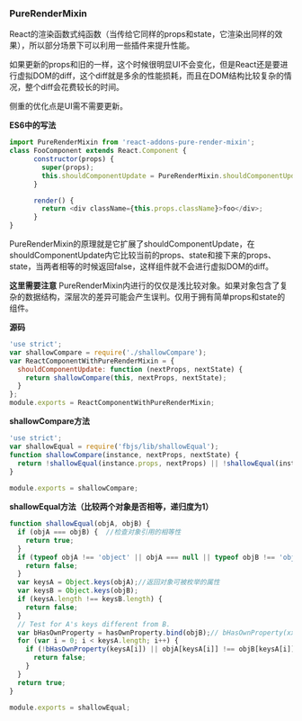### PureRenderMixin

React的渲染函数式纯函数（当传给它同样的props和state，它渲染出同样的效果），所以部分场景下可以利用一些插件来提升性能。

如果更新的props和旧的一样，这个时候很明显UI不会变化，但是React还是要进行虚拟DOM的diff，这个diff就是多余的性能损耗，而且在DOM结构比较复杂的情况，整个diff会花费较长的时间。

侧重的优化点是UI需不需要更新。

**ES6中的写法**
```javascript
import PureRenderMixin from 'react-addons-pure-render-mixin';
class FooComponent extends React.Component {
      constructor(props) {
        super(props);
        this.shouldComponentUpdate = PureRenderMixin.shouldComponentUpdate.bind(this);
      }

      render() {
        return <div className={this.props.className}>foo</div>;
      }
}
```

PureRenderMixin的原理就是它扩展了shouldComponentUpdate，在shouldComponentUpdate内它比较当前的props、state和接下来的props、state，当两者相等的时候返回false，这样组件就不会进行虚拟DOM的diff。

**这里需要注意**
PureRenderMixin内进行的仅仅是浅比较对象。如果对象包含了复杂的数据结构，深层次的差异可能会产生误判。仅用于拥有简单props和state的组件。

**源码**
```javascript
'use strict';
var shallowCompare = require('./shallowCompare');
var ReactComponentWithPureRenderMixin = {
  shouldComponentUpdate: function (nextProps, nextState) {
    return shallowCompare(this, nextProps, nextState);
  }
};
module.exports = ReactComponentWithPureRenderMixin;
```

**shallowCompare方法**
```javascript
'use strict';
var shallowEqual = require('fbjs/lib/shallowEqual');
function shallowCompare(instance, nextProps, nextState) {
  return !shallowEqual(instance.props, nextProps) || !shallowEqual(instance.state, nextState);
}
 
module.exports = shallowCompare;
```

**shallowEqual方法（比较两个对象是否相等，递归度为1）**
```javascript
function shallowEqual(objA, objB) {
  if (objA === objB) {  //检查对象引用的相等性
    return true;
  }
  if (typeof objA !== 'object' || objA === null || typeof objB !== 'object' || objB === null) {
    return false;
  }
  var keysA = Object.keys(objA);//返回对象可被枚举的属性
  var keysB = Object.keys(objB);
  if (keysA.length !== keysB.length) {
    return false;
  }
  // Test for A's keys different from B.
  var bHasOwnProperty = hasOwnProperty.bind(objB);// bHasOwnProperty(xx) === objB.hasOwnProperty(xx)
  for (var i = 0; i < keysA.length; i++) {
    if (!bHasOwnProperty(keysA[i]) || objA[keysA[i]] !== objB[keysA[i]]) {
      return false;
    }
  }
  return true;
}
 
module.exports = shallowEqual;
```
